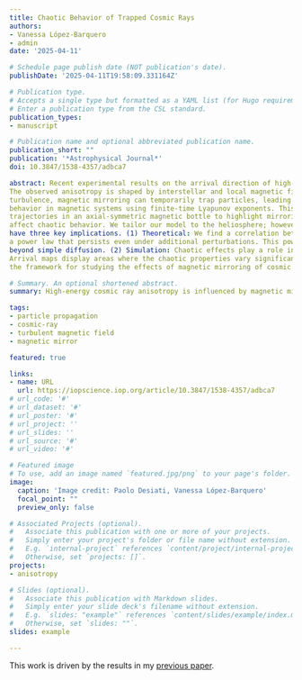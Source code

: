 ```yaml
---
title: Chaotic Behavior of Trapped Cosmic Rays
authors:
- Vanessa López-Barquero
- admin
date: '2025-04-11'

# Schedule page publish date (NOT publication's date).
publishDate: '2025-04-11T19:58:09.331164Z'

# Publication type.
# Accepts a single type but formatted as a YAML list (for Hugo requirements).
# Enter a publication type from the CSL standard.
publication_types:
- manuscript

# Publication name and optional abbreviated publication name.
publication_short: ""
publication: '*Astrophysical Journal*'
doi: 10.3847/1538-4357/adbca7

abstract: Recent experimental results on the arrival direction of high-energy cosmic rays have motivated studies to understand their propagating environment.
The observed anisotropy is shaped by interstellar and local magnetic fields. In coherent magnetic structures, such as the heliosphere, or due to magnetohydrodynamic 
turbulence, magnetic mirroring can temporarily trap particles, leading to chaotic behavior. In this work, we develop a new method to characterize cosmic rays’ chaotic 
behavior in magnetic systems using finite-time Lyapunov exponents. This quantity determines the degree of chaos and adapts to transitory behavior. We study particle 
trajectories in an axial-symmetric magnetic bottle to highlight mirroring effects. By introducing time-dependent magnetic perturbations, we study how temporal variations 
affect chaotic behavior. We tailor our model to the heliosphere; however, it can represent diverse magnetic configurations exhibiting mirroring phenomena. Our results 
have three key implications. (1) Theoretical: We find a correlation between the finite-time Lyapunov exponent and the particle escape time from the system, which follows 
a power law that persists even under additional perturbations. This power law may reveal intrinsic system characteristics, offering insight into propagation dynamics 
beyond simple diffusion. (2) Simulation: Chaotic effects play a role in cosmic-ray simulations and can influence the resulting anisotropy maps. (3) Observational: 
Arrival maps display areas where the chaotic properties vary significantly; these changes can be the basis for time variability in the anisotropy maps. This work lays 
the framework for studying the effects of magnetic mirroring of cosmic rays within the heliosphere and the role of temporal variability in the observed anisotropy.

# Summary. An optional shortened abstract.
summary: High-energy cosmic ray anisotropy is influenced by magnetic mirroring. Using finite-time Lyapunov exponents, we analyze chaos, escape times, and anisotropy variability.

tags:
- particle propagation
- cosmic-ray
- turbulent magnetic field
- magnetic mirror

featured: true

links:
- name: URL
  url: https://iopscience.iop.org/article/10.3847/1538-4357/adbca7
# url_code: '#'
# url_dataset: '#'
# url_poster: '#'
# url_project: ''
# url_slides: ''
# url_source: '#'
# url_video: '#'

# Featured image
# To use, add an image named `featured.jpg/png` to your page's folder. 
image:
  caption: 'Image credit: Paolo Desiati, Vanessa López-Barquero'
  focal_point: ""
  preview_only: false

# Associated Projects (optional).
#   Associate this publication with one or more of your projects.
#   Simply enter your project's folder or file name without extension.
#   E.g. `internal-project` references `content/project/internal-project/index.md`.
#   Otherwise, set `projects: []`.
projects:
- anisotropy

# Slides (optional).
#   Associate this publication with Markdown slides.
#   Simply enter your slide deck's filename without extension.
#   E.g. `slides: "example"` references `content/slides/example/index.md`.
#   Otherwise, set `slides: ""`.
slides: example

---
```


This work is driven by the results in my [previous paper](/publication/lopez-barquero-2017/).
